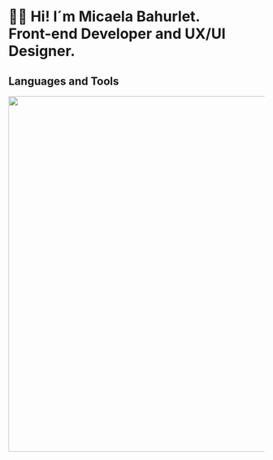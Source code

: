 <h1 align="start">👋🏽 Hi! I´m Micaela Bahurlet. <br /> Front-end Developer and UX/UI Designer. </h1> 

<td/>
<!--Languages and Tools Section-->       
<h2 align="start">Languages and Tools</h2> 
<p align="start">
<img width="700px"  src="https://skillicons.dev/icons?i=html,css,js,bootstrap,react,vite,nodejs,express,mongo,git,github,vscode,figma,PS,perline=5"  />
</p>
<br />


